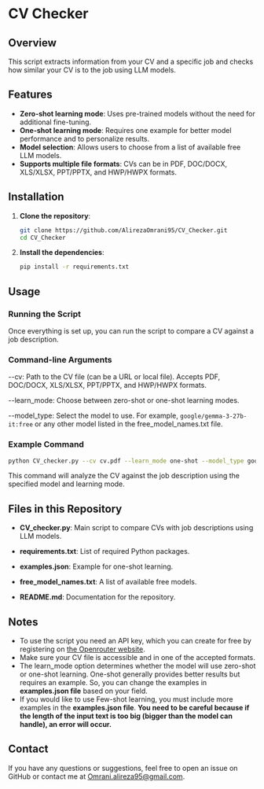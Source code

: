 # CV Checker

## Overview

This script extracts information from your CV and a specific job and checks how similar your CV is to the job using LLM models.

## Features

- **Zero-shot learning mode**: Uses pre-trained models without the need for additional fine-tuning.
- **One-shot learning mode**: Requires one example for better model performance and to personalize results.
- **Model selection**: Allows users to choose from a list of available free LLM models.
- **Supports multiple file formats**: CVs can be in PDF, DOC/DOCX, XLS/XLSX, PPT/PPTX, and HWP/HWPX formats.

## Installation
1. **Clone the repository**:
   ```bash
   git clone https://github.com/AlirezaOmrani95/CV_Checker.git
   cd CV_Checker

3. **Install the dependencies**:
   ```bash
   pip install -r requirements.txt


## Usage
### Running the Script
Once everything is set up, you can run the script to compare a CV against a job description.

### Command-line Arguments
--cv: Path to the CV file (can be a URL or local file). Accepts PDF, DOC/DOCX, XLS/XLSX, PPT/PPTX, and HWP/HWPX formats.

--learn_mode: Choose between zero-shot or one-shot learning modes.

--model_type: Select the model to use. For example, `google/gemma-3-27b-it:free` or any other model listed in the free_model_names.txt file.

### Example Command
```bash
python CV_checker.py --cv cv.pdf --learn_mode one-shot --model_type google/gemma-3-27b-it:free
```
This command will analyze the CV against the job description using the specified model and learning mode.

## Files in this Repository

- **CV_checker.py**: Main script to compare CVs with job descriptions using LLM models.

- **requirements.txt**: List of required Python packages.

- **examples.json**: Example for one-shot learning.

- **free_model_names.txt**: A list of available free models.

- **README.md**: Documentation for the repository.

## Notes
- To use the script you need an API key, which you can create for free by registering on [the Openrouter website](www.openrouter.ai).
- Make sure your CV file is accessible and in one of the accepted formats.
- The learn_mode option determines whether the model will use zero-shot or one-shot learning. One-shot generally provides better results but requires an example. So, you can change the examples in **examples.json file** based on your field.
- If you would like to use Few-shot learning, you must include more examples in the **examples.json file**. **You need to be careful because if the length of the input text is too big (bigger than the model can handle), an error will occur.**

## Contact
If you have any questions or suggestions, feel free to open an issue on GitHub or contact me at Omrani.alireza95@gmail.com.

